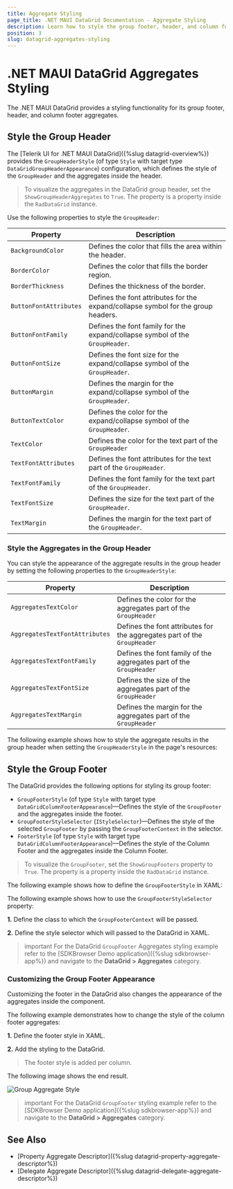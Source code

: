 ```yaml
---
title: Aggregate Styling
page_title: .NET MAUI DataGrid Documentation - Aggregate Styling
description: Learn how to style the group footer, header, and column footer of the Telerik UI for .NET MAUI DataGrid when its data is aggregated.
position: 3
slug: datagrid-aggregates-styling
---
```


# .NET MAUI DataGrid Aggregates Styling

The .NET MAUI DataGrid provides a styling functionality for its group footer, header, and column footer aggregates.

## Style the Group Header

The [Telerik UI for .NET MAUI DataGrid]({%slug datagrid-overview%}) provides the `GroupHeaderStyle` (of type `Style` with target type `DataGridGroupHeaderAppearance`) configuration, which defines the style of the `GroupHeader` and the aggregates inside the header. 

> To visualize the aggregates in the DataGrid group header, set the `ShowGroupHeaderAggregates` to `True`. The property is a property inside the `RadDataGrid` instance.

Use the following properties to style the `GroupHeader`:

| Property  | Description |
| ------ | ------ |
| `BackgroundColor` | Defines the color that fills the area within the header. |
| `BorderColor`| Defines the color that fills the border region. |
| `BorderThickness` | Defines the thickness of the border. |
| `ButtonFontAttributes` | Defines the font attributes for the expand/collapse symbol for the group headers. |
| `ButtonFontFamily` | Defines the font family for the  expand/collapse symbol of the `GroupHeader`. |
| `ButtonFontSize` | Defines the font size for the expand/collapse symbol of the `GroupHeader`. |
| `ButtonMargin` | Defines the margin for the expand/collapse symbol of the `GroupHeader`. |
| `ButtonTextColor` | Defines the color for the expand/collapse symbol of the `GroupHeader`. |
| `TextColor` | Defines the color for the text part of the `GroupHeader` |
| `TextFontAttributes` | Defines the font attributes for the text part of the `GroupHeader`. |
| `TextFontFamily` | Defines the font family for the text part of the `GroupHeader`. |
| `TextFontSize` | Defines the size for the text part of the `GroupHeader`. |
| `TextMargin` | Defines the margin for the text part of the `GroupHeader`. |

### Style the Aggregates in the Group Header

You can style the appearance of the aggregate results in the group header by setting the following properties to the `GroupHeaderStyle`:

| Property  | Description |
| ------ | ------ |
| `AggregatesTextColor` | Defines the color for the aggregates part of the `GroupHeader` |
| `AggregatesTextFontAttributes` | Defines the font attributes for the aggregates part of the `GroupHeader` |
| `AggregatesTextFontFamily` | Defines the font family of the aggregates part of the `GroupHeader` |
| `AggregatesTextFontSize` | Defines the size of the aggregates part of the `GroupHeader` |
| `AggregatesTextMargin` | Defines the margin for the aggregates part of the `GroupHeader` |

The following example shows how to style the aggregate results in the group header when setting the `GroupHeaderStyle` in the page's resources:

<snippet id='datagrid-group-header-aggregate-styling-example'/>

## Style the Group Footer

The DataGrid provides the following options for styling its group footer:

* `GroupFooterStyle` (of type `Style` with target type `DataGridColumnFooterAppearance`)&mdash;Defines the style of the `GroupFooter` and the aggregates inside the footer.
* `GroupFooterStyleSelector` (`IStyleSelector`)&mdash;Defines the style of the selected `GroupFooter` by passing the `GroupFooterContext` in the selector.
* `FooterStyle` (of type `Style` with target type `DataGridColumnFooterAppearance`)&mdash;Defines the style of the Column Footer and the aggregates inside the Column Footer.

> To visualize the `GroupFooter`, set the `ShowGroupFooters` property to `True`. The property is a property inside the `RadDataGrid` instance.

The following example shows how to define the `GroupFooterStyle` in XAML:

<snippet id='datagrid-group-aggregate-styling-example'/>

The following example shows how to use the `GroupFooterStyleSelector` property:

**1.** Define the class to which the `GroupFooterContext` will be passed.

<snippet id='datagrid-group-aggregate-style-selector'/>

**2.** Define the style selector which will passed to the DataGrid in XAML.

<snippet id='datagrid-group-aggregate-style-selector-xaml'/>

>important For the DataGrid `GroupFooter` Aggregates styling example refer to the [SDKBrowser Demo application]({%slug sdkbrowser-app%}) and navigate to the **DataGrid > Aggregates** category.

### Customizing the Group Footer Appearance

Customizing the footer in the DataGrid also changes the appearance of the aggregates inside the component.

The following example demonstrates how to change the style of the column footer aggregates:

**1.** Define the footer style in XAML.

<snippet id='datagrid-column-aggregate-styling-example'/>

**2.** Add the styling to the DataGrid.

<snippet id='datagrid-aggregate-styling-example'/>

> The footer style is added per column.

The following image shows the end result.

![Group Aggregate Style](../images/datagrid-grouping-aggregates.png)

>important For the DataGrid `GroupFooter` styling example refer to the [SDKBrowser Demo application]({%slug sdkbrowser-app%}) and navigate to the **DataGrid > Aggregates** category.


## See Also

- [Property Aggregate Descriptor]({%slug datagrid-property-aggregate-descriptor%})
- [Delegate Aggregate Descriptor]({%slug datagrid-delegate-aggregate-descriptor%})
